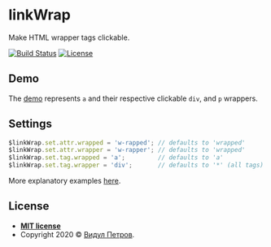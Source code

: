 # linkWrap
Make HTML wrapper tags clickable.

[![Build Status](https://travis-ci.org/vidul-nikolaev-petrov/linkWrap.svg?branch=master)](https://travis-ci.org/vidul-nikolaev-petrov/linkWrap)
[![License](http://img.shields.io/:license-mit-blue.svg?style=flat-square)](http://badges.mit-license.org)

## Demo

The [demo](https://vidul-nikolaev-petrov.github.io/linkWrap/) represents `a` and their respective clickable `div`, and `p` wrappers.

## Settings

```javascript
$linkWrap.set.attr.wrapped = 'w-rapped'; // defaults to 'wrapped'
$linkWrap.set.attr.wrapper = 'w-rapper'; // defaults to 'wrapped'
$linkWrap.set.tag.wrapped = 'a';         // defaults to 'a'
$linkWrap.set.tag.wrapper = 'div';       // defaults to '*' (all tags)
```
More explanatory examples [here](https://github.com/vidul-nikolaev-petrov/linkWrap/tree/master/__tests__).

## License

- **[MIT license](http://opensource.org/licenses/mit-license.php)**
- Copyright 2020 © <a href="http://www.vidul.com" target="_blank">Видул Петров</a>.
